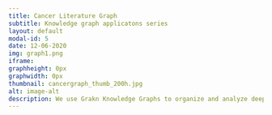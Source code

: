 ```yaml
---
title: Cancer Literature Graph
subtitle: Knowledge graph applicatons series
layout: default
modal-id: 5
date: 12-06-2020
img: graph1.png
iframe:
graphheight: 0px
graphwidth: 0px
thumbnail: cancergraph_thumb_200h.jpg
alt: image-alt
description: We use Grakn Knowledge Graphs to organize and analyze deep tech data streams. One such stream is cancer data publications. There are thousands of publications on every type of cancer making the body of literature hard to understand. In this graph we organized papers about chemotherapy side effects in pancreatic cancer and found a prominent group of papers that mentioned one chemotherapy agent Gemcitabine that can cause severe side effects and a closely related molecule Deoxycytidine that can interfere with its activity.
---
```

